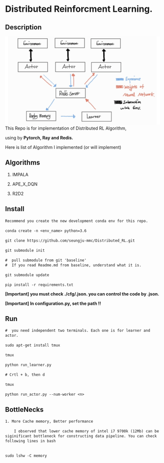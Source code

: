 # Distributed Reinforcment Learning.

## Description

![](./docs/show.png)
This Repo is for implementation of Distributed RL Algorithm,

using by **Pytorch, Ray and Redis.**

Here is list of Algorithm I implemented (or will implement)

## Algorithms

1. IMPALA

2. APE_X_DQN

3. R2D2

## Install

    Recommend you create the new development conda env for this repo.

    conda create -n <env_name> python=3.6

    git clone https://github.com/seungju-mmc/Distributed_RL.git

    git submodule init

    #  pull submodule from git 'baseline'
    #  If you read Readme.md from baseline, understand what it is.

    git submodule update
    
    pip install -r requirements.txt


**[Important] you must check ./cfg/<algorithm>.json. you can control the code by .json.**

**[Important] In configuration.py,  set the path !!**


 ## Run

    #  you need independent two terminals. Each one is for learner and actor.

    sudo apt-get install tmux

    tmux

    python run_learner.py

    # Crtl + b, then d

    tmux

    python run_actor.py --num-worker <n>


## BottleNecks

    1. More Cache memory, Better performance

        I observed that lower cache memory of intel i7 9700k (12Mb) can be siginificant bottleneck for constructing data pipeline. You can check following lines in bash

    
    sudo lshw -C memory
